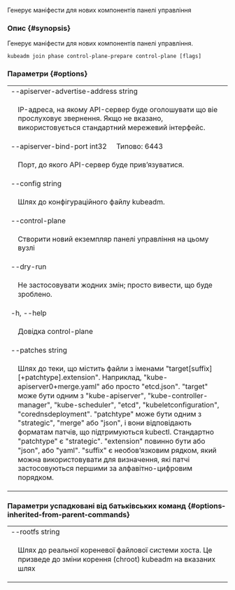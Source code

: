 
Генерує маніфести для нових компонентів панелі управління

### Опис {#synopsis}

Генерує маніфести для нових компонентів панелі управління.

```shell
kubeadm join phase control-plane-prepare control-plane [flags]
```

### Параметри {#options}

<table style="width: 100%; table-layout: fixed;">
    <colgroup>
        <col span="1" style="width: 10px;" />
        <col span="1" />
    </colgroup>
    <tbody>
        <tr>
            <td colspan="2">--apiserver-advertise-address string</td>
        </tr>
        <tr>
            <td></td>
            <td style="line-height: 130%; word-wrap: break-word;"><p>IP-адреса, на якому API-сервер буде оголошувати що віе прослуховує звернення. Якщо не вказано, використовується стандартний мережевий інтерфейс.</p></td>
        </tr>
        <tr>
            <td colspan="2">--apiserver-bind-port int32&nbsp;&nbsp;&nbsp;&nbsp;&nbsp;Типово: 6443</td>
        </tr>
        <tr>
            <td></td>
            <td style="line-height: 130%; word-wrap: break-word;"><p>Порт, до якого API-сервер буде привʼязуватися.</p></td>
        </tr>
        <tr>
            <td colspan="2">--config string</td>
        </tr>
        <tr>
            <td></td>
            <td style="line-height: 130%; word-wrap: break-word;"><p>Шлях до конфігураційного файлу kubeadm.</p></td>
        </tr>
        <tr>
            <td colspan="2">--control-plane</td>
        </tr>
        <tr>
            <td></td>
            <td style="line-height: 130%; word-wrap: break-word;"><p>Створити новий екземпляр панелі управління на цьому вузлі</p></td>
        </tr>
        <tr>
            <td colspan="2">--dry-run</td>
        </tr>
        <tr>
            <td></td>
            <td style="line-height: 130%; word-wrap: break-word;"><p>Не застосовувати жодних змін; просто вивести, що буде зроблено.</p></td>
        </tr>
        <tr>
            <td colspan="2">-h, --help</td>
        </tr>
        <tr>
            <td></td>
            <td style="line-height: 130%; word-wrap: break-word;"><p>Довідка control-plane</p></td>
        </tr>
        <tr>
            <td colspan="2">--patches string</td>
        </tr>
        <tr>
            <td></td>
            <td style="line-height: 130%; word-wrap: break-word;"><p>Шлях до теки, що містить файли з іменами &quot;target[suffix][+patchtype].extension&quot;. Наприклад, &quot;kube-apiserver0+merge.yaml&quot; або просто &quot;etcd.json&quot;. &quot;target&quot; може бути одним з &quot;kube-apiserver&quot;, &quot;kube-controller-manager&quot;, &quot;kube-scheduler&quot;, &quot;etcd&quot;, &quot;kubeletconfiguration&quot;, &quot;corednsdeployment&quot;. &quot;patchtype&quot; може бути одним з &quot;strategic&quot;, &quot;merge&quot; або &quot;json&quot;, і вони відповідають форматам патчів, що підтримуються kubectl. Стандартно &quot;patchtype&quot; є &quot;strategic&quot;. &quot;extension&quot; повинно бути або &quot;json&quot;, або &quot;yaml&quot;. &quot;suffix&quot; є необовʼязковим рядком, який можна використовувати для визначення, які патчі застосовуються першими за алфавітно-цифровим порядком.</p></td>
        </tr>
    </tbody>
</table>

### Параметри успадковані від батьківських команд {#options-inherited-from-parent-commands}

<table style="width: 100%; table-layout: fixed;">
    <colgroup>
        <col span="1" style="width: 10px;" />
        <col span="1" />
    </colgroup>
    <tbody>
        <tr>
            <td colspan="2">--rootfs string</td>
        </tr>
        <tr>
            <td></td>
            <td style="line-height: 130%; word-wrap: break-word;"><p>Шлях до реальної кореневої файлової системи хоста. Це призведе до зміни корення (chroot) kubeadm на вказаних шлях</p></td>
        </tr>
    </tbody>
</table>
